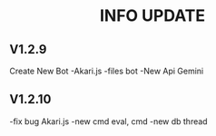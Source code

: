 <h1 align="center">INFO UPDATE</h1>

## V1.2.9

Create New Bot
 -Akari.js
 -files bot
 -New Api Gemini

## V1.2.10

 -fix bug Akari.js
 -new cmd eval, cmd
 -new db thread